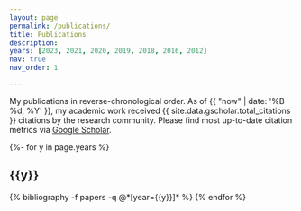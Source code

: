 ```yaml
---
layout: page
permalink: /publications/
title: Publications
description:
years: [2023, 2021, 2020, 2019, 2018, 2016, 2012]
nav: true
nav_order: 1

---
```


<!-- _pages/publications.md -->

<div class="publications">

My publications in reverse-chronological order. As of {{ "now" | date: '%B %d, %Y' }}, my academic work received {{ site.data.gscholar.total_citations }} citations by the research community. Please find most up-to-date citation metrics via <a href="https://gscholar.patrickkastner.de">Google Scholar</a>.

{%- for y in page.years %}
  <h2 class="year">{{y}}</h2>
  {% bibliography -f papers -q @*[year={{y}}]* %}
{% endfor %}
